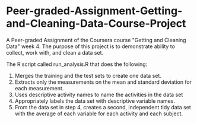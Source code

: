 # Peer-graded-Assignment-Getting-and-Cleaning-Data-Course-Project
A Peer-graded Assignment of the Coursera course "Getting and Cleaning Data" week 4. The purpose of this project is to demonstrate ability to collect, work with, and clean a data set.

The R script called run_analysis.R that does the following:

1. Merges the training and the test sets to create one data set.
2. Extracts only the measurements on the mean and standard deviation for each measurement.
3. Uses descriptive activity names to name the activities in the data set
4. Appropriately labels the data set with descriptive variable names.
5. From the data set in step 4, creates a second, independent tidy data set with the average of each variable for each activity and each subject.
